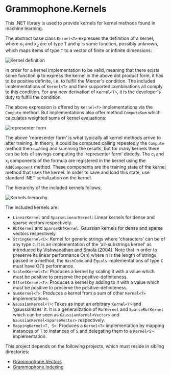 # Grammophone.Kernels
This .NET library is used to provide kernels for kernel methods found in machine learning.

The abstract base class `Kernel<T>` expresses the definition of a kernel, where x<sub>1</sub> and x<sub>2</sub> are of type `T` and φ is some function, possibly unknown, which maps items of type `T` to a vector of finite or infinite dimensions:

![Kernel definition](https://raw.githubusercontent.com/grammophone/Grammophone.Kernels/master/Images/Kernel%20definition.png)

In order for a kernel implementation to be valid, meaning that there exists some function φ to express the kernel in the above dot product form, it has to be positive definite, i.e. to fulfill the Mercer's condition. The included implementations of `Kernel<T>` and their supported combinations all comply to this condition. For any new derivation of `Kernel<T>`, it is the developer's duty to fulfill the condition.

The above expression is offered by `Kernel<T>` implementations via the `Compute` method. But implementations also offer method `ComputeSum` which calculates weighted sums of kernel evaluations:

![representer form](https://raw.githubusercontent.com/grammophone/Grammophone.Kernels/master/Images/Representer%20form.png)

The above 'representer form' is what typically all kernel methods arrive to after training. In theory, it could be computed calling repeatedly the `Compute` method then scaling and summing the results, but for many kernels there can be lots of savings computing the 'representer form' directly. The c<sub>i</sub> and x<sub>i</sub> components of the formula are registered in the kernel using the `AddComponent` method. These components are the training state of the kernel method that uses the kernel. In order to save and load this state, use standard .NET serialization on the kernel.

The hierarchy of the included kernels follows:

![Kernels hierarchy](https://raw.githubusercontent.com/grammophone/Grammophone.Kernels/master/Images/Kernels.png)

The included kernels are:
* `LinearKernel` and `SparseLinearKernel`: Linear kernels for dense and sparse vectors respectively.
* `RbfKernel` and `SparseRbfKernel`: Gaussian kernels for dense and sparse vectors respectively.
* `StringKernel<C>`: Kernel for generic strings where 'characters' can be of any type `C`. It is an implementation of the 'all-substrings kernel' as introduced by [Vishwanathan and Smola (2004)](http://www.stat.purdue.edu/~vishy/papers/VisSmo04.pdf). Note that in order to preserve its linear performance O(n) where n is the length of strings passed in a method, the `HashCode` and `Equals` implementations of type `C` must have O(1) performance.
* `ScaledKernel<T>`: Produces a kernel by scaling it with a value which must be positive to preserve the positive-definiteness.
* `OffsetKernel<T>`: Produces a kernel by adding to it with a value which must be positive to preserve the positive-definiteness.
* `SumKernel<T>`: Produces a kernel from a sum of other `Kernel<T>` implementations.
* `GaussianKernel<T>`: Takes as input an arbitrary `Kernel<T>` and 'gaussianizes' it. It is a generalization of `RbfKernel` and `SparseRbfKernel` which can be seen as `GaussianKernel<Vector>` and `GaussianKernel<SparseVector>` respectively.
* `MappingKernel<T, S>`: Produces a `Kernel<T>` implementation by mapping instances of `T` to instances of `S` and delegating them to a `Kernel<S>` implementation.

This project depends on the following projects, which must reside in sibling directories:
* [Grammophone.Vectors](https://github.com/grammophone/Grammophone.Vectors)
* [Grammophone.Indexing](https://github.com/grammophone/Grammophone.Indexing)
